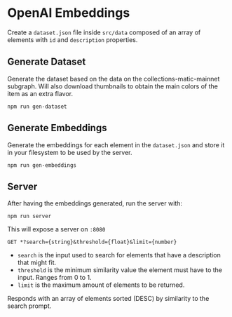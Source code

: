 # OpenAI Embeddings

Create a `dataset.json` file inside `src/data` composed of an array of elements with `id` and `description` properties.

## Generate Dataset

Generate the dataset based on the data on the collections-matic-mainnet subgraph. Will also download thumbnails to obtain the main colors of the item as an extra flavor.

`npm run gen-dataset`

## Generate Embeddings

Generate the embeddings for each element in the `dataset.json` and store it in your filesystem to be used by the server.

`npm run gen-embeddings`

## Server

After having the embeddings generated, run the server with:

`npm run server`

This will expose a server on `:8080`

```
GET *?search={string}&threshold={float}&limit={number}
```

- `search` is the input used to search for elements that have a description that might fit.
- `threshold` is the minimum similarity value the element must have to the input. Ranges from 0 to 1.
- `limit` is the maximum amount of elements to be returned.

Responds with an array of elements sorted (DESC) by similarity to the search prompt.
